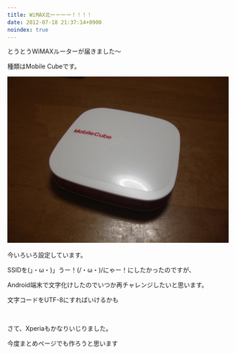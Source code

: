 ```yaml
---
title: WiMAX北ーーーー！！！！
date: 2012-07-18 21:37:14+0900
noindex: true
---
```

<p>とうとうWiMAXルーターが届きました～</p>
<p>種類はMobile Cubeです。</p>

![](./DSC06143.JPG)

<p>今いろいろ設定しています。</p>
<p>SSIDを(」・ω・)」うー！(/・ω・)/にゃー！にしたかったのですが、</p>
<p>Android端末で文字化けしたのでいつか再チャレンジしたいと思います。</p>
<p>文字コードをUTF-8にすればいけるかも</p>
<p>&nbsp;</p>
<p>さて、Xperiaもかなりいじりました。</p>
<p>今度まとめページでも作ろうと思います</p>
